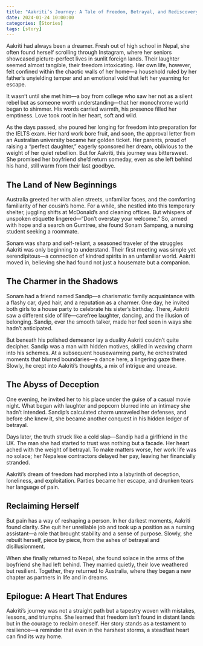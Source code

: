```yaml
---
title: "Aakriti’s Journey: A Tale of Freedom, Betrayal, and Rediscovery"
date: 2024-01-24 10:00:00
categories: [Stories]
tags: [story]
---
```


Aakriti had always been a dreamer. Fresh out of high school in Nepal, she often found herself scrolling through Instagram, where her seniors showcased picture-perfect lives in sunlit foreign lands. Their laughter seemed almost tangible, their freedom intoxicating. Her own life, however, felt confined within the chaotic walls of her home—a household ruled by her father’s unyielding temper and an emotional void that left her yearning for escape.

It wasn’t until she met him—a boy from college who saw her not as a silent rebel but as someone worth understanding—that her monochrome world began to shimmer. His words carried warmth, his presence filled her emptiness. Love took root in her heart, soft and wild.

As the days passed, she poured her longing for freedom into preparation for the IELTS exam. Her hard work bore fruit, and soon, the approval letter from an Australian university became her golden ticket. Her parents, proud of raising a “perfect daughter,” eagerly sponsored her dream, oblivious to the weight of her quiet rebellion. But for Aakriti, this journey was bittersweet. She promised her boyfriend she’d return someday, even as she left behind his hand, still warm from their last goodbye.

## The Land of New Beginnings

Australia greeted her with alien streets, unfamiliar faces, and the comforting familiarity of her cousin’s home. For a while, she nestled into this temporary shelter, juggling shifts at McDonald’s and cleaning offices. But whispers of unspoken etiquette lingered—“Don’t overstay your welcome.” So, armed with hope and a search on Gumtree, she found Sonam Sampang, a nursing student seeking a roommate.

Sonam was sharp and self-reliant, a seasoned traveler of the struggles Aakriti was only beginning to understand. Their first meeting was simple yet serendipitous—a connection of kindred spirits in an unfamiliar world. Aakriti moved in, believing she had found not just a housemate but a companion.

## The Charmer in the Shadows

Sonam had a friend named Sandip—a charismatic family acquaintance with a flashy car, dyed hair, and a reputation as a charmer. One day, he invited both girls to a house party to celebrate his sister’s birthday. There, Aakriti saw a different side of life—carefree laughter, dancing, and the illusion of belonging. Sandip, ever the smooth talker, made her feel seen in ways she hadn’t anticipated.

But beneath his polished demeanor lay a duality Aakriti couldn’t quite decipher. Sandip was a man with hidden motives, skilled in weaving charm into his schemes. At a subsequent housewarming party, he orchestrated moments that blurred boundaries—a dance here, a lingering gaze there. Slowly, he crept into Aakriti’s thoughts, a mix of intrigue and unease.

## The Abyss of Deception

One evening, he invited her to his place under the guise of a casual movie night. What began with laughter and popcorn blurred into an intimacy she hadn’t intended. Sandip’s calculated charm unraveled her defenses, and before she knew it, she became another conquest in his hidden ledger of betrayal.

Days later, the truth struck like a cold slap—Sandip had a girlfriend in the UK. The man she had started to trust was nothing but a facade. Her heart ached with the weight of betrayal. To make matters worse, her work life was no solace; her Nepalese contractors delayed her pay, leaving her financially stranded.

Aakriti’s dream of freedom had morphed into a labyrinth of deception, loneliness, and exploitation. Parties became her escape, and drunken tears her language of pain.

## Reclaiming Herself

But pain has a way of reshaping a person. In her darkest moments, Aakriti found clarity. She quit her unreliable job and took up a position as a nursing assistant—a role that brought stability and a sense of purpose. Slowly, she rebuilt herself, piece by piece, from the ashes of betrayal and disillusionment.

When she finally returned to Nepal, she found solace in the arms of the boyfriend she had left behind. They married quietly, their love weathered but resilient. Together, they returned to Australia, where they began a new chapter as partners in life and in dreams.

## Epilogue: A Heart That Endures

Aakriti’s journey was not a straight path but a tapestry woven with mistakes, lessons, and triumphs. She learned that freedom isn’t found in distant lands but in the courage to reclaim oneself. Her story stands as a testament to resilience—a reminder that even in the harshest storms, a steadfast heart can find its way home.
